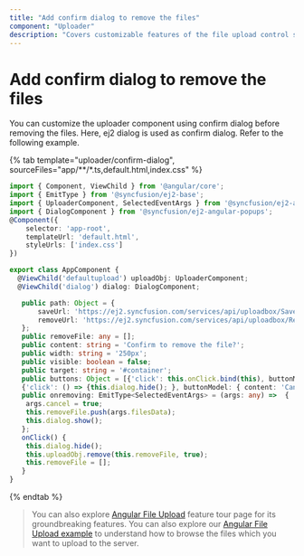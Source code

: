 ```yaml
---
title: "Add confirm dialog to remove the files"
component: "Uploader"
description: "Covers customizable features of the file upload control such as a preview image, invisible upload, progress bar, sort the file list and more."
---
```


# Add confirm dialog to remove the files

You can customize the uploader component using confirm dialog before removing the files.
Here, ej2 dialog is used as confirm dialog. Refer to the following example.

{% tab template="uploader/confirm-dialog", sourceFiles="app/**/*.ts,default.html,index.css" %}

```typescript
import { Component, ViewChild } from '@angular/core';
import { EmitType } from '@syncfusion/ej2-base';
import { UploaderComponent, SelectedEventArgs } from '@syncfusion/ej2-angular-inputs';
import { DialogComponent } from '@syncfusion/ej2-angular-popups';
@Component({
    selector: 'app-root',
    templateUrl: 'default.html',
    styleUrls: ['index.css']
})

export class AppComponent {
  @ViewChild('defaultupload') uploadObj: UploaderComponent;
  @ViewChild('dialog') dialog: DialogComponent;

   public path: Object = {
       saveUrl: 'https://ej2.syncfusion.com/services/api/uploadbox/Save',
       removeUrl: 'https://ej2.syncfusion.com/services/api/uploadbox/Remove'
   };
   public removeFile: any = [];
   public content: string = 'Confirm to remove the file?';
   public width: string = '250px';
   public visible: boolean = false;
   public target: string = '#container';
   public buttons: Object = [{'click': this.onClick.bind(this), buttonModel: { content: 'OK', cssClass: 'e-flat', isPrimary: true}},
   {'click': () => {this.dialog.hide(); }, buttonModel: { content: 'Cancel', cssClass: 'e-flat'} }];
   public onremoving: EmitType<SelectedEventArgs> = (args: any) =>  {
    args.cancel = true;
    this.removeFile.push(args.filesData);
    this.dialog.show();
   };
   onClick() {
    this.dialog.hide();
    this.uploadObj.remove(this.removeFile, true);
    this.removeFile = [];
   }
}
```

{% endtab %}

> You can also explore [Angular File Upload](https://www.syncfusion.com/angular-ui-components/angular-file-upload) feature tour page for its groundbreaking features. You can also explore our [Angular File Upload example](https://ej2.syncfusion.com/angular/demos/#/material/uploader/default) to understand how to browse the files which you want to upload to the server.

